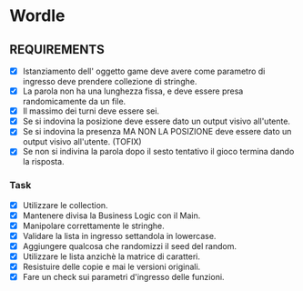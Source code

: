 # Wordle

## REQUIREMENTS

- [X] Istanziamento dell' oggetto game deve avere come parametro di ingresso deve prendere collezione di stringhe.
- [X] La parola non ha una lunghezza fissa, e deve essere presa randomicamente da un file.
- [X] Il massimo dei turni deve essere sei.
- [X] Se si indovina la posizione deve essere dato un output visivo all'utente.
- [X] Se si indovina la presenza MA NON LA POSIZIONE deve essere dato un output visivo all'utente. (TOFIX)
- [X] Se non si indivina la parola dopo il sesto tentativo il gioco termina dando la risposta.

### Task

- [X] Utilizzare le collection.
- [X] Mantenere divisa la Business Logic con il Main.
- [X] Manipolare correttamente le stringhe.
- [X] Validare la lista in ingresso settandola in lowercase.
- [X] Aggiungere qualcosa che randomizzi il seed del random.
- [X] Utilizzare le lista anzichè la matrice di caratteri.
- [X] Resistuire delle copie e mai le versioni originali.
- [X] Fare un check sui parametri d'ingresso delle funzioni.
